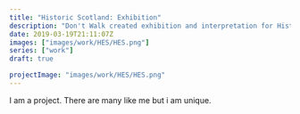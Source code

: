```yaml
---
title: "Historic Scotland: Exhibition"
description: "Don't Walk created exhibition and interpretation for Historic Scotland’s Engine Shed. Summer Skills documented the work taken on by HES."
date: 2019-03-19T21:11:07Z
images: ["images/work/HES/HES.png"]
series: ["work"]
draft: true

projectImage: "images/work/HES/HES.png"
---
```


I am a project. There are many like me but i am unique.
